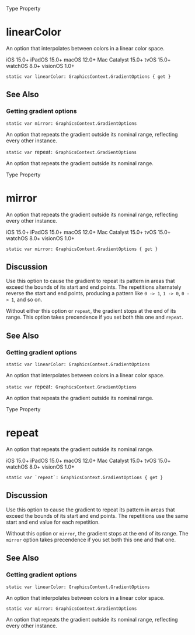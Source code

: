 Type Property

# linearColor

An option that interpolates between colors in a linear color space.

iOS 15.0+  iPadOS 15.0+  macOS 12.0+  Mac Catalyst 15.0+  tvOS 15.0+  watchOS
8.0+  visionOS 1.0+

    
    
    static var linearColor: GraphicsContext.GradientOptions { get }

## See Also

### Getting gradient options

`static var mirror: GraphicsContext.GradientOptions`

An option that repeats the gradient outside its nominal range, reflecting
every other instance.

`static var `repeat`: GraphicsContext.GradientOptions`

An option that repeats the gradient outside its nominal range.

Type Property

# mirror

An option that repeats the gradient outside its nominal range, reflecting
every other instance.

iOS 15.0+  iPadOS 15.0+  macOS 12.0+  Mac Catalyst 15.0+  tvOS 15.0+  watchOS
8.0+  visionOS 1.0+

    
    
    static var mirror: GraphicsContext.GradientOptions { get }

## Discussion

Use this option to cause the gradient to repeat its pattern in areas that
exceed the bounds of its start and end points. The repetitions alternately
reverse the start and end points, producing a pattern like `0 -> 1`, `1 -> 0`,
`0 -> 1`, and so on.

Without either this option or `repeat`, the gradient stops at the end of its
range. This option takes precendence if you set both this one and `repeat`.

## See Also

### Getting gradient options

`static var linearColor: GraphicsContext.GradientOptions`

An option that interpolates between colors in a linear color space.

`static var `repeat`: GraphicsContext.GradientOptions`

An option that repeats the gradient outside its nominal range.

Type Property

# repeat

An option that repeats the gradient outside its nominal range.

iOS 15.0+  iPadOS 15.0+  macOS 12.0+  Mac Catalyst 15.0+  tvOS 15.0+  watchOS
8.0+  visionOS 1.0+

    
    
    static var `repeat`: GraphicsContext.GradientOptions { get }

## Discussion

Use this option to cause the gradient to repeat its pattern in areas that
exceed the bounds of its start and end points. The repetitions use the same
start and end value for each repetition.

Without this option or `mirror`, the gradient stops at the end of its range.
The `mirror` option takes precendence if you set both this one and that one.

## See Also

### Getting gradient options

`static var linearColor: GraphicsContext.GradientOptions`

An option that interpolates between colors in a linear color space.

`static var mirror: GraphicsContext.GradientOptions`

An option that repeats the gradient outside its nominal range, reflecting
every other instance.

